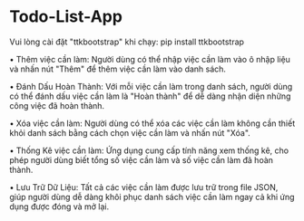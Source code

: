 # Todo-List-App

Vui lòng cài đặt "ttkbootstrap" khi chạy:  pip install ttkbootstrap

  •	Thêm việc cần làm: Người dùng có thể nhập việc cần làm vào ô nhập liệu và nhấn nút "Thêm" để thêm việc cần làm vào danh sách.

  •	Đánh Dấu Hoàn Thành: Với mỗi việc cần làm trong danh sách, người dùng có thể đánh dấu việc cần làm là "Hoàn thành" để dễ dàng nhận diện những công việc đã hoàn thành.

  •	Xóa việc cần làm: Người dùng có thể xóa các việc cần làm không cần thiết khỏi danh sách bằng cách chọn việc cần làm và nhấn nút "Xóa".

  •	Thống Kê việc cần làm: Ứng dụng cung cấp tính năng xem thống kê, cho phép người dùng biết tổng số việc cần làm và số việc cần làm đã hoàn thành.

  •	Lưu Trữ Dữ Liệu: Tất cả các việc cần làm được lưu trữ trong file JSON, giúp người dùng dễ dàng khôi phục danh sách việc cần làm ngay cả khi ứng dụng được đóng và mở lại.
